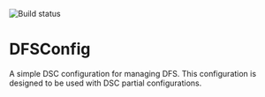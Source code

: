 ![Build status](https://ci.appveyor.com/api/projects/status/go5gb3hsm8asca5r?svg=true&branch=master)
# DFSConfig
A simple DSC configuration for managing DFS. This configuration is designed to be used with DSC partial configurations.